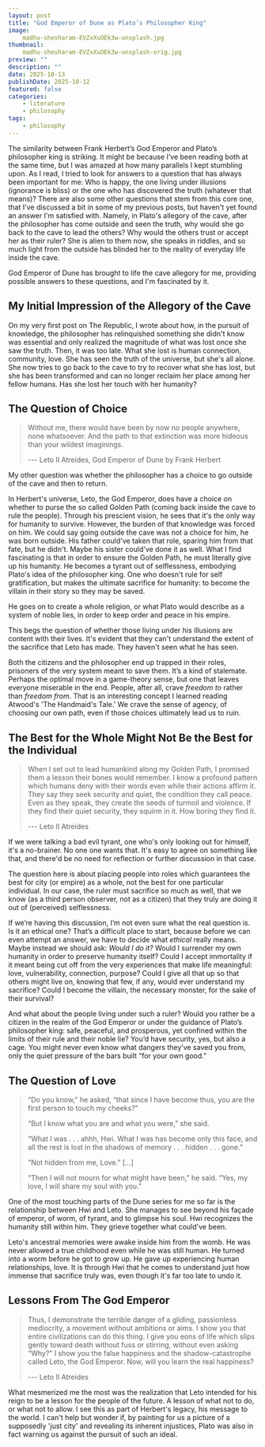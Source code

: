 ```yaml
---
layout: post
title: "God Emperor of Dune as Plato’s Philosopher King"
image: 
    madhu-shesharam-EVZxXuOEk3w-unsplash.jpg
thumbnail: 
    madhu-shesharam-EVZxXuOEk3w-unsplash-orig.jpg
preview: ""
description: ""
date: 2025-10-13
publishDate: 2025-10-12
featured: false
categories:
    - literature
    - philosophy
tags:
    - philosophy
---
```

The similarity between Frank Herbert’s God Emperor and Plato’s philosopher king is striking. It might be because I’ve been reading both at the same time, but I was amazed at how many parallels I kept stumbling upon. As I read, I tried to look for answers to a question that has always been important for me: Who is happy, the one living under illusions (ignorance is bliss) or the one who has discovered the truth (whatever that means)? There are also some other questions that stem from this core one, that I've discussed a bit in some of my previous posts, but haven't yet found an answer I'm satisfied with. Namely, in Plato's allegory of the cave, after the philosopher has come outside and seen the truth, why would she go back to the cave to lead the others? Why would the others trust or accept her as their ruler? She is alien to them now, she speaks in riddles, and so much light from the outside has blinded her to the reality of everyday life inside the cave.

God Emperor of Dune has brought to life the cave allegory for me, providing possible answers to these questions, and I'm fascinated by it. 

## My Initial Impression of the Allegory of the Cave
On my very first post on The Republic, I wrote about how, in the pursuit of knowledge, the philosopher has relinquished something she didn't know was essential and only realized the magnitude of what was lost once she saw the truth. Then, it was too late. What she lost is human connection, community, love. She has seen the truth of the universe, but she's all alone. She now tries to go back to the cave to try to recover what she has lost, but she has been transformed and can no longer reclaim her place among her fellow humans. Has she lost her touch with her humanity?

## The Question of Choice
> Without me, there would have been by now no people anywhere, none whatsoever. And the path to that extinction was more hideous than your wildest imaginings.
>
> --- Leto II Atreides, God Emperor of Dune by Frank Herbert 

My other question was whether the philosopher has a choice to go outside of the cave and then to return.

In Herbert's universe, Leto, the God Emperor, does have a choice on whether to purse the so called Golden Path (coming back inside the cave to rule the people). Through his prescient vision, he sees that it's the only way for humanity to survive. However, the burden of that knowledge was forced on him. We could say going outside the cave was not a choice for him, he was born outside. His father could've taken that role, sparing him from that fate, but he didn't. Maybe his sister could've done it as well. What I find fascinating is that in order to ensure the Golden Path, he must literally give up his humanity. He becomes a tyrant out of selflessness, embodying Plato's idea of the philosopher king. One who doesn't rule for self gratification, but makes the ultimate sacrifice for humanity: to become the villain in their story so they may be saved.

He goes on to create a whole religion, or what Plato would describe as a system of noble lies, in order to keep order and peace in his empire. 

This begs the question of whether those living under his illusions are content with their lives. It's evident that they can't understand the extent of the sacrifice that Leto has made. They haven't seen what he has seen. 

Both the citizens and the philosopher end up trapped in their roles, prisoners of the very system meant to save them. It’s a kind of stalemate. Perhaps the optimal move in a game-theory sense, but one that leaves everyone miserable in the end. People, after all, crave _freedom to_ rather than _freedom from_. That is an interesting concept I learned reading Atwood's 'The Handmaid's Tale.' We crave the sense of agency, of choosing our own path, even if those choices ultimately lead us to ruin.

## The Best for the Whole Might Not Be the Best for the Individual
> When I set out to lead humankind along my Golden Path, I promised them a lesson their bones would remember. I know a profound pattern which humans deny with their words even while their actions affirm it. They say they seek security and quiet, the condition they call peace. Even as they speak, they create the seeds of turmoil and violence. If they find their quiet security, they squirm in it. How boring they find it. 
>
> --- Leto II Atreides

If we were talking a bad evil tyrant, one who's only looking out for himself, it's a no-brainer. No one one wants that. It's easy to agree on something like that, and there'd be no need for reflection or further discussion in that case.

The question here is about placing people into roles which guarantees the best for city (or empire) as a whole, not the best for one particular individual. In our case, the ruler must sacrifice so much as well, that we know (as a third person observer, not as a citizen) that they truly are doing it out of (perceived) selflessness.

If we’re having this discussion, I’m not even sure what the real question is. Is it an ethical one? That’s a difficult place to start, because before we can even attempt an answer, we have to decide what _ethical_ really means. Maybe instead we should ask: _Would I do it?_ Would I surrender my own humanity in order to preserve humanity itself? Could I accept immortality if it meant being cut off from the very experiences that make life meaningful: love, vulnerability, connection, purpose? Could I give all that up so that others might live on, knowing that few, if any, would ever understand my sacrifice? Could I become the villain, the necessary monster, for the sake of their survival?

And what about the people living under such a ruler? Would you rather be a citizen in the realm of the God Emperor or under the guidance of Plato’s philosopher king: safe, peaceful, and prosperous, yet confined within the limits of their rule and their noble lie? You’d have security, yes, but also a cage. You might never even know what dangers they’ve saved you from, only the quiet pressure of the bars built “for your own good.”

## The Question of Love
> “Do you know,” he asked, “that since I have become thus, you are the first person to touch my cheeks?”
>
> “But I know what you are and what you were,” she said.
> 
> “What I was . . . ahhh, Hwi. What I was has become only this face, and all the rest is lost in the shadows of memory . . . hidden . . . gone.”
>
> “Not hidden from me, Love.” [...]
>
> “Then I will not mourn for what might have been,” he said. “Yes, my love, I will share my soul with you.”

One of the most touching parts of the Dune series for me so far is the relationship between Hwi and Leto. She manages to see beyond his façade of emperor, of worm, of tyrant, and to glimpse his soul. Hwi recognizes the humanity still within him. They grieve together what could've been.

Leto's ancestral memories were awake inside him from the womb. He was never allowed a true childhood even while he was still human. He turned into a worm before he got to grow up. He gave up experiencing human relationships, love. It is through Hwi that he comes to understand just how immense that sacrifice truly was, even though it's far too late to undo it.

## Lessons From The God Emperor
> Thus, I demonstrate the terrible danger of a gliding, passionless mediocrity, a movement without ambitions or aims. I show you that entire civilizations can do this thing. I give you eons of life which slips gently toward death without fuss or stirring, without even asking “Why?” I show you the false happiness and the shadow-catastrophe called Leto, the God Emperor. Now, will you learn the real happiness?
>
> --- Leto II Atreides

What mesmerized me the most was the realization that Leto intended for his reign to be a lesson for the people of the future. A lesson of what not to do, or what not to allow. I see this as part of Herbert's legacy, his message to the world. I can't help but wonder if, by painting for us a picture of a supposedly 'just city' and revealing its inherent injustices, Plato was also in fact warning us against the pursuit of such an ideal.

<!--
Herbert also taught us not to live in the past nor in the future.

> It is difficult to live in the present, pointless to live in the future and impossible to live in the past.

I'll end with this quote, which reflects a vision of life I deeply relate to.
-->
